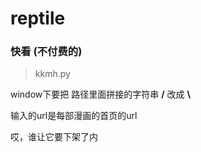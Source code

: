 # reptile
### 快看 (不付费的)
> kkmh.py  

window下要把 路径里面拼接的字符串 **/** 改成 **\\**  

输入的url是每部漫画的首页的url  

哎，谁让它要下架了内 
